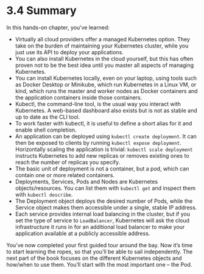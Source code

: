 # 3.4 Summary

In this hands-on chapter, you’ve learned:

* Virtually all cloud providers offer a managed Kubernetes option. They take on the burden of maintaining your Kubernetes cluster, while you just use its API to deploy your applications.
* You can also install Kubernetes in the cloud yourself, but this has often proven not to be the best idea until you master all aspects of managing Kubernetes.
* You can install Kubernetes locally, even on your laptop, using tools such as Docker Desktop or Minikube, which run Kubernetes in a Linux VM, or kind, which runs the master and worker nodes as Docker containers and the application containers inside those containers.
* Kubectl, the command-line tool, is the usual way you interact with Kubernetes. A web-based dashboard also exists but is not as stable and up to date as the CLI tool.
* To work faster with kubectl, it is useful to define a short alias for it and enable shell completion.
* An application can be deployed using `kubectl create deployment`. It can then be exposed to clients by running `kubectl expose deployment`. Horizontally scaling the application is trivial: `kubectl scale deployment` instructs Kubernetes to add new replicas or removes existing ones to reach the number of replicas you specify.
* The basic unit of deployment is not a container, but a pod, which can contain one or more related containers.
* Deployments, Services, Pods and Nodes are Kubernetes objects/resources. You can list them with `kubectl get` and inspect them with `kubectl describe`.
* The Deployment object deploys the desired number of Pods, while the Service object makes them accessible under a single, stable IP address.
* Each service provides internal load balancing in the cluster, but if you set the type of service to `LoadBalancer`, Kubernetes will ask the cloud infrastructure it runs in for an additional load balancer to make your application available at a publicly accessible address.
  
You’ve now completed your first guided tour around the bay. Now it’s time to start learning the ropes, so that you’ll be able to sail independently. The next part of the book focuses on the different Kubernetes objects and how/when to use them. You’ll start with the most important one – the Pod.